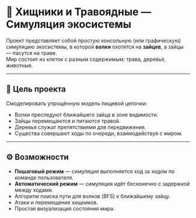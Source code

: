# 🐺 Хищники и Травоядные — Симуляция экосистемы

Проект представляет собой простую консольную (или графическую) симуляцию экосистемы, в которой **волки** охотятся на **зайцев**, а зайцы — пасутся на траве.  
Мир состоит из клеток с разным содержимым: трава, деревья, животные.  

---

## 🎯 Цель проекта
Смоделировать упрощённую модель пищевой цепочки:
- Волки преследуют ближайшего зайца в зоне видимости.
- Зайцы перемещаются и питаются травой.
- Деревья служат препятствиями для передвижения.
- Существа совершают ходы по очереди, взаимодействуя с миром.

---

## ⚙️ Возможности
- **Пошаговый режим** — симуляция выполняется ход за ходом по команде пользователя.
- **Автоматический режим** — симуляция идёт бесконечно с задержкой между ходами.
- Алгоритм поиска пути для волков (BFS) к ближайшему зайцу.
- Атаки и перемещение хищников.
- Простая визуализация состояния мира.

